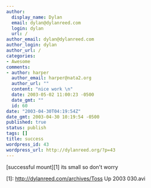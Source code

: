 ```yaml
---
author:
  display_name: Dylan
  email: dylan@dylanreed.com
  login: dylan
  url: /
author_email: dylan@dylanreed.com
author_login: dylan
author_url: /
categories:
- Awesome
comments:
- author: harper
  author_email: harper@nata2.org
  author_url: ""
  content: "nice work \n"
  date: 2003-05-02 11:00:23 -0500
  date_gmt: ""
  id: 60
date: "2003-04-30T04:19:54Z"
date_gmt: 2003-04-30 10:19:54 -0500
published: true
status: publish
tags: []
title: success
wordpress_id: 43
wordpress_url: http://dylanreed.org/?p=43
---
```


[successful mount][1] its small so don't worry

   [1]: http://dylanreed.com/archives/Toss Up 2003 030.avi

